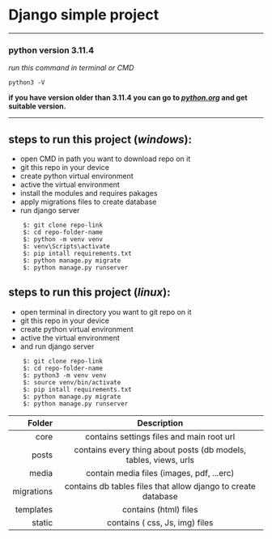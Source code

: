 Django simple project 
==============
---
### python version  3.11.4 <br>
*run this command in terminal or CMD*
```commandline
python3 -V
```
**if you have version older than 3.11.4 you can go to *[python.org](www.python.org)* and get suitable version.**

---

## steps to run this project (*windows*):
 - open CMD in path you want to download repo on it 
 - git this repo in your device
 - create python virtual environment
 - active the virtual environment
 - install the modules and requires pakages
 - apply migrations files to create database 
 - run django server
```commandline
    $: git clone repo-link
    $: cd repo-folder-name
    $: python -m venv venv
    $: venv\Scripts\activate
    $: pip intall requirements.txt
    $: python manage.py migrate
    $: python manage.py runserver
```

## steps to run this project (*linux*):
 - open terminal in directory you want to git repo on it 
 - git this repo in your device
 - create python virtual environment
 - active the virtual environment
 - and run django server
```commandline
    $: git clone repo-link
    $: cd repo-folder-name
    $: python3 -m venv venv
    $: source venv/bin/activate
    $: pip intall requirements.txt
    $: python manage.py migrate
    $: python manage.py runserver
```
|     Folder |                           Description                            |
|-----------:|:----------------------------------------------------------------:|
|       core |            contains settings files and main root url             |
|      posts | contains every thing about posts (db models, tables, views, urls |
|      media |            contain media files (images, pdf, ...erc)             |
| migrations |  contains db tables files that allow django to create database   |
|  templates |                      contains (html) files                       |
|     static |                  contains ( css, Js, img) files                  |

